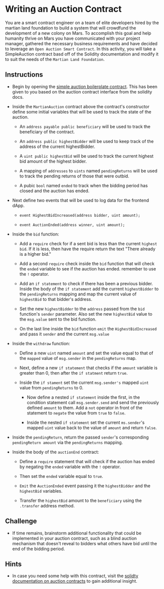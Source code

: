 # Writing an Auction Contract

You are a smart contract engineer on a team of elite developers hired by the martian land foundation to build a system that will crowdfund the development of a new colony on Mars. To accomplish this goal and help humanity thrive on Mars you have communicated with your project manager, gathered the necessary business requirements and have decided to leverage an `Open Auction Smart Contract`. In this activity, you will take a SimpleAuction contract basd off of the Solidity documentation and modify it to suit the needs of the `Martian Land Foundation`.

## Instructions

* Begin by opening the [simple auction boilerplate contract](Unsolved/SimpleAuction.sol). This has been given to you based on the auction contract interface from the solidity docs.

* Inside the `MartianAuction` contract above the contract's constructor define some initial variables that will be used to track the state of the auction.

  * An `address payable public beneficiary` will be used to track the beneficiary of the contract.

  * An `address public highestBidder` will be used to keep track of the address of the current highestBidder.

  * A `uint public highestBid` will be used to track the current highest bid amount of the highest bidder.

  * A mapping of `addresses` to `uints` named `pendingReturns` will be used to track the pending returns of those that were outbid.

  * A pubic `bool` named `ended` to track when the bidding period has closed and the auction has ended.

* Next define two events that will be used to log data for the frontend dApp.

  *  `event HighestBidIncreased(address bidder, uint amount);`

  *  `event AuctionEnded(address winner, uint amount);`

* Inside the `bid` function:

  * Add a `require` check for if a sent bid is less than the current `highest bid`. If it is less, then have the require return the text "There already is a higher bid."

  * Add a second `require` check inside the `bid` function that will check the `ended` variable to see if the auction has ended. remember to use the `!` operator.

  * Add an `if statement` to check if there has been a previous bidder. Inside the body of the `if statement` add the current `highestBidder` to the `pendingReturns` mapping and map the current value of `highestBid` to that bidder's address.

  * Set the new `highestBidder` to the `address` passed from the `bid` function's `sender` parameter. Also set the new `highestBid` value to the `msg.value` sent to the bid function.

  * On the last line inside the `bid` function `emit` the `HighestBidIncreased` and pass it `sender` and the current `msg.value`

* Inside the `withdraw` function:

  * Define a new `uint` named `amount` and set the value equal to that of the `mapped` value of `msg.sender` in the `pendingReturns` map.

  * Next, define a new `if statement` that checks if the `amount` variable is greater than 0, then after the `if statment` return `true`.

  * Inside the `if stament` set the current `msg.sender's` mapped `uint` value from `pendingReturns` to 0.

    * Now define a nested `if statement` inside the first, in the condition statement call `msg.sender.send` and send the previously defined `amount` to them. Add a `not` operator in front of the statement to `negate` the value from `true` to `false`.

    * Inside the nested `if statement` set the current `ms.sender`'s mapped `uint` value back to the value of `amount` and return `false`.

* Inside the `pendingReturn`, return the passed `sender`'s corresponding `pendingReturn amount` via the `pendingReturns` mapping.

* Inside the body of the `auctionEnd` contract:

  *  Define a `require` statement that will check if the auction has ended by negating the `ended` variable with the `!` operator.

  * Then set the `ended` variable equal to `true`.

  * `Emit` the `AuctionEnded` event passing it the `highestBidder` and the `highestBid` variables.

  * Transfer the `highestBid` amount to the `beneficiary` using the `.transfer` address method.

## Challenge

* If time remains, brainstorm additional functionality that could be implemented in your auction contract, such as a blind auction mechanism that doesn't reveal to bidders what others have bid until the end of the bidding period.

## Hints

* In case you need some help with this contract, visit the [solidty documentation on auction contracts](https://solidity.readthedocs.io/en/v0.5.3/solidity-by-example.html#simple-open-auction) to gain additional insight.
